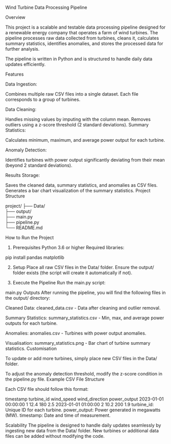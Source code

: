 Wind Turbine Data Processing Pipeline



Overview


This project is a scalable and testable data processing pipeline designed for a renewable energy company that operates a farm of wind turbines. The pipeline processes raw data collected from turbines, cleans it, calculates summary statistics, identifies anomalies, and stores the processed data for further analysis.

The pipeline is written in Python and is structured to handle daily data updates efficiently.

Features


Data Ingestion:

Combines multiple raw CSV files into a single dataset.
Each file corresponds to a group of turbines.


Data Cleaning:

Handles missing values by imputing with the column mean.
Removes outliers using a z-score threshold (2 standard deviations).
Summary Statistics:

Calculates minimum, maximum, and average power output for each turbine.


Anomaly Detection:

Identifies turbines with power output significantly deviating from their mean (beyond 2 standard deviations).


Results Storage:

Saves the cleaned data, summary statistics, and anomalies as CSV files.
Generates a bar chart visualization of the summary statistics.
Project Structure

project/
├── Data/              
├── output/            
├── main.py            
├── pipeline.py        
└── README.md   

How to Run the Project

1. Prerequisites
Python 3.6 or higher
Required libraries:

pip install pandas matplotlib

2. Setup
Place all raw CSV files in the Data/ folder.
Ensure the output/ folder exists (the script will create it automatically if not).

4. Execute the Pipeline
Run the main.py script:

main.py
Outputs
After running the pipeline, you will find the following files in the output/ directory:

Cleaned Data: cleaned_data.csv - Data after cleaning and outlier removal.

Summary Statistics: summary_statistics.csv - Min, max, and average power outputs for each turbine.

Anomalies: anomalies.csv - Turbines with power output anomalies.

Visualisation: summary_statistics.png - Bar chart of turbine summary statistics.
Customisation


To update or add more turbines, simply place new CSV files in the Data/ folder.

To adjust the anomaly detection threshold, modify the z-score condition in the pipeline.py file.
Example CSV File Structure

Each CSV file should follow this format:

timestamp	turbine_id	wind_speed	wind_direction	power_output
2023-01-01 00:00:00	1	12.4	180	2.5
2023-01-01 01:00:00	2	10.2	200	1.9
turbine_id: Unique ID for each turbine.
power_output: Power generated in megawatts (MW).
timestamp: Date and time of measurement.


Scalability
The pipeline is designed to handle daily updates seamlessly by ingesting new data from the Data/ folder.
New turbines or additional data files can be added without modifying the code.
